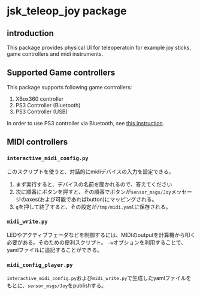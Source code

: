 # jsk_teleop_joy package

## introduction
This package provides physical UI for teleoperatoin for example joy sticks,
game controllers and midi instruments.

## Supported Game controllers
This package supports following game controllers:

1. XBox360 controller
2. PS3 Controller (Bluetooth)
3. PS3 Controller (USB)

In order to use PS3 controller via Bluetooth,
see [this instruction](http://wiki.ros.org/ps3joy/Tutorials/PairingJoystickAndBluetoothDongle).


## MIDI controllers
### `interactive_midi_config.py`
このスクリプトを使うと、対話的にmidiデバイスの入力を設定できる。

1. まず実行すると、デバイスの名前を聞かれるので、答えてください
2. 次に順番にボタンを押すと、その順番でボタンが`sensor_msgs/Joy`メッセージのaxes(および可能であればbutton)にマッピングされる。
3. `q`を押して終了すると、その設定が`/tmp/midi.yaml`に保存される。

### `midi_write.py`
LEDやアクティブフェーダなどを制御するには、MIDIのoutputを計算機から叩く必要がある。そのための便利スクリプト。
`-w`オプションを利用することで、yamlファイルに追記することができる。

### `midi_config_player.py`
`interactive_midi_config.py`および`midi_write.py`で生成したyamlファイルをもとに、`sensor_msgs/Joy`をpublishする。
